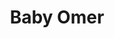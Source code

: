---
title:  "Baby Omer"
metadate: "hide"
categories: [ Participant, UI ]
image: "/assets/images/placeholder.png"
---